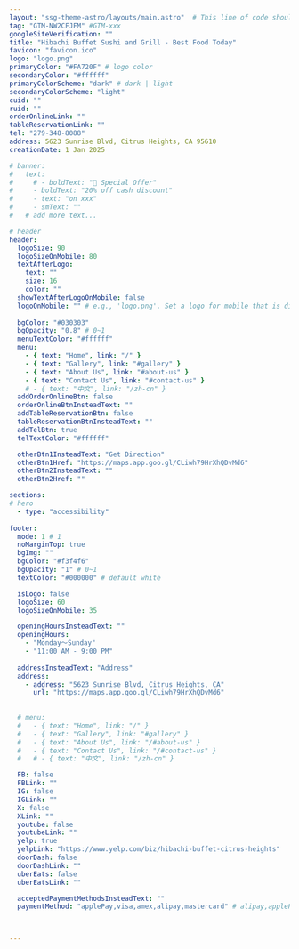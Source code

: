 ```yaml
---
layout: "ssg-theme-astro/layouts/main.astro"  # This line of code should remain unchanged.
tag: "GTM-NW2CFJFM" #GTM-xxx
googleSiteVerification: "" 
title: "Hibachi Buffet Sushi and Grill - Best Food Today"
favicon: "favicon.ico"
logo: "logo.png"
primaryColor: "#FA720F" # logo color
secondaryColor: "#ffffff"
primaryColorScheme: "dark" # dark | light
secondaryColorScheme: "light"
cuid: ""
ruid: ""
orderOnlineLink: ""
tableReservationLink: ""
tel: "279-348-8088"
address: 5623 Sunrise Blvd, Citrus Heights, CA 95610
creationDate: 1 Jan 2025

# banner:
#   text: 
#     # - boldText: "🥳 Special Offer"
#     - boldText: "20% off cash discount"
#     - text: "on xxx"
#     - smText: ""
#   # add more text...

# header
header:
  logoSize: 90
  logoSizeOnMobile: 80
  textAfterLogo: 
    text: ""
    size: 16
    color: ""
  showTextAfterLogoOnMobile: false
  logoOnMobile: "" # e.g., 'logo.png'. Set a logo for mobile that is different from the desktop.
  
  bgColor: "#030303"
  bgOpacity: "0.8" # 0~1
  menuTextColor: "#ffffff"
  menu:
    - { text: "Home", link: "/" }
    - { text: "Gallery", link: "#gallery" }
    - { text: "About Us", link: "#about-us" }
    - { text: "Contact Us", link: "#contact-us" }
    # - { text: "中文", link: "/zh-cn" }
  addOrderOnlineBtn: false
  orderOnlineBtnInsteadText: ""
  addTableReservationBtn: false
  tableReservationBtnInsteadText: ""
  addTelBtn: true
  telTextColor: "#ffffff"

  otherBtn1InsteadText: "Get Direction"
  otherBtn1Href: "https://maps.app.goo.gl/CLiwh79HrXhQDvMd6"
  otherBtn2InsteadText: ""
  otherBtn2Href: ""

sections:
# hero
  - type: "accessibility" 
  
footer:
  mode: 1 # 1
  noMarginTop: true
  bgImg: ""
  bgColor: "#f3f4f6"
  bgOpacity: "1" # 0~1
  textColor: "#000000" # default white

  isLogo: false
  logoSize: 60
  logoSizeOnMobile: 35

  openingHoursInsteadText: ""
  openingHours: 
    - "Monday～Sunday"
    - "11:00 AM - 9:00 PM"
 
  addressInsteadText: "Address"
  address: 
    - address: "5623 Sunrise Blvd, Citrus Heights, CA"
      url: "https://maps.app.goo.gl/CLiwh79HrXhQDvMd6"
   
 
  # menu:
  #   - { text: "Home", link: "/" }
  #   - { text: "Gallery", link: "#gallery" }
  #   - { text: "About Us", link: "/#about-us" }
  #   - { text: "Contact Us", link: "/#contact-us" }
  #   # - { text: "中文", link: "/zh-cn" }

  FB: false
  FBLink: ""
  IG: false
  IGLink: ""
  X: false
  XLink: ""
  youtube: false
  youtubeLink: ""
  yelp: true
  yelpLink: "https://www.yelp.com/biz/hibachi-buffet-citrus-heights"
  doorDash: false
  doorDashLink: ""
  uberEats: false
  uberEatsLink: ""

  acceptedPaymentMethodsInsteadText: ""
  paymentMethod: "applePay,visa,amex,alipay,mastercard" # alipay,applePay,cash,discover,googlePay,jcb,maestro,mastercard,stripe,unionPay,visa,weChatPay,payPal


      
---
```

<!-- Powered by Best Food Today -->